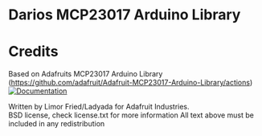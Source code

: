 # Darios MCP23017 Arduino Library 

Credits
==============
Based on Adafruits MCP23017 Arduino Library 
(https://github.com/adafruit/Adafruit-MCP23017-Arduino-Library/actions)[![Documentation](https://github.com/adafruit/ci-arduino/blob/master/assets/doxygen_badge.svg)](http://adafruit.github.io/Adafruit-MCP23017-Arduino-Library/html/index.html)

Written by Limor Fried/Ladyada  for Adafruit Industries.  
BSD license, check license.txt for more information
All text above must be included in any redistribution


